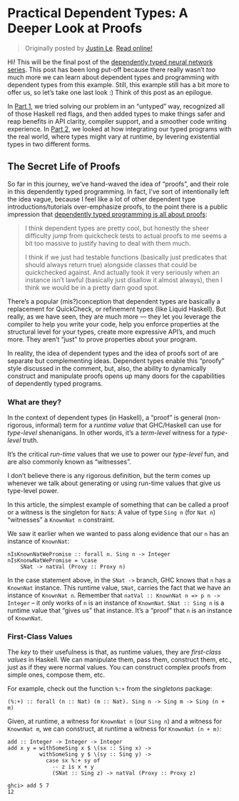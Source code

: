 Practical Dependent Types: A Deeper Look at Proofs
==================================================

> Originally posted by [Justin Le](https://blog.jle.im/).
> [Read online!](https://blog.jle.im/entry/practical-dependent-types-in-haskell-3.html)

Hi! This will be the final post of the [dependently typed neural network
series](https://blog.jle.im/entries/series/+practical-dependent-types-in-haskell.html).
This post has been long put-off because there really wasn’t *too* much more we
can learn about dependent types and programming with dependent types from this
example. Still, this example still has a bit more to offer us, so let’s take one
last look :) Think of this post as an epilogue.

In [Part
1](https://blog.jle.im/entry/practical-dependent-types-in-haskell-1.html), we
tried solving our problem in an “untyped” way, recognized all of those Haskell
red flags, and then added types to make things safer and reap benefits in API
clarity, compiler support, and a smoother code writing experience. In [Part
2](https://blog.jle.im/entry/practical-dependent-types-in-haskell-2.html), we
looked at how integrating our typed programs with the real world, where types
might vary at runtime, by levering existential types in two different forms.

The Secret Life of Proofs
-------------------------

So far in this journey, we’ve hand-waved the idea of “proofs”, and their role in
this dependently typed programming. In fact, I’ve sort of intentionally left the
idea vague, because I feel like a lot of other dependent type
introductions/tutorials over-emphasize proofs, to the point there is a public
impression that [dependently typed programming is all about
proofs](https://www.reddit.com/r/haskell/comments/62uv6g/verify_your_typeclass_instances_in_haskell_today/dfpt2g7/):

> I think dependent types are pretty cool, but honestly the sheer difficulty
> jump from quickcheck tests to actual proofs to me seems a bit too massive to
> justify having to deal with them much.
>
> I think if we just had testable functions (basically just predicates that
> should always return true) alongside classes that could be quickchecked
> against. And actually took it very seriously when an instance isn’t lawful
> (basically just disallow it almost always), then I think we would be in a
> pretty darn good spot.

There’s a popular (mis?)conception that dependent types are basically a
replacement for QuickCheck, or refinement types (like Liquid Haskell). But
really, as we have seen, they are much more — they let you leverage the compiler
to help you write your code, help you enforce properties at the structural level
for your types, create more expressive API’s, and much more. They aren’t “just”
to prove properties about your program.

In reality, the idea of dependent types and the idea of proofs sort of are
separate but complementing ideas. Dependent types enable this “proofy” style
discussed in the comment, but, also, the ability to dynamically construct and
manipulate proofs opens up many doors for the capabilities of dependently typed
programs.

### What are they?

In the context of dependent types (in Haskell), a “proof” is general
(non-rigorous, informal) term for a *runtime value* that GHC/Haskell can use for
*type-level* shenanigans. In other words, it’s a *term-level* witness for a
*type-level* truth.

It’s the critical *run-time* values that we use to power our *type-level* fun,
and are also commonly known as “witnesses”.

I don’t believe there is any rigorous definition, but the term comes up whenever
we talk about generating or using run-time values that give us type-level power.

In this article, the simplest example of something that can be called a proof or
a witness is the singleton for `Nat`s: A value of type `Sing n` (for `Nat n`)
“witnesses” a `KnownNat n` constraint.

We saw it earlier when we wanted to pass along evidence that our `n` has an
instance of `KnownNat`:

``` {.haskell}
nIsKnownNatWePromise :: forall n. Sing n -> Integer
nIsKnonwNatWePromise = \case
    SNat -> natVal (Proxy :: Proxy n)
```

In the case statement above, in the `SNat ->` branch, GHC knows that `n` has a
`KnownNat` instance. This runtime value, `SNat`, carries the fact that we have
an instance of `KnownNat n`. Remember that
`natVal :: KnownNat n => p n -> Integer` – it only works of `n` is an instance
of `KnownNat`. `SNat :: Sing n` is a runtime value that “gives us” that
instance. It’s a “proof” that `n` is an instance of `KnownNat`.

### First-Class Values

The *key* to their usefulness is that, as runtime values, they are *first-class
values* in Haskell. We can manipulate them, pass them, construct them, etc.,
just as if they were normal values. You can construct complex proofs from simple
ones, compose them, etc.

For example, check out the function `%:+` from the *singletons* package:

``` {.haskell}
(%:+) :: forall (n :: Nat) (m :: Nat). Sing n -> Sing m -> Sing (n + m)
```

Given, at runtime, a witness for `KnownNat n` (our `Sing n`) and a witness for
`KnownNat m`, we can construct, at runtime a witness for `KnownNat (n + m)`:

``` {.haskell}
add :: Integer -> Integer -> Integer
add x y = withSomeSing x $ \(sx :: Sing x) ->
          withSomeSing y $ \(sy :: Sing y) ->
            case sx %:+ sy of
              -- z is x + y
              (SNat :: Sing z) -> natVal (Proxy :: Proxy z)
```

``` {.haskell}
ghci> add 5 7
12
```

<!-- Uniting Existential Contexts -->
<!-- ---------------------------- -->
<!-- In the last exercise, we introduced `SomeNet`: -->
<!-- ~~~haskell -->
<!-- !!!dependent-haskell/NetworkTyped2.hs "data SomeNet" -->
<!-- ~~~ -->
<!-- `SomeNet` is actually a big step above `OpaqueNet` because now its external API -->
<!-- (the size of vectors that it takes/outputs) is now existentially quantified, so -->
<!-- this presents some unique challenges. -->
<!-- Recall that we was able to write `runOpaqueNet` without much problems, because -->
<!-- the types guaranteed that everything made sense: -->
<!-- ~~~haskell -->
<!-- !!!dependent-haskell/NetworkTyped2.hs "runOpaqueNet ::" -->
<!-- ~~~ -->
<!-- In fact, GHC actually enforces that everything works out --- it knows that you -->
<!-- run a `n'` with an `R i`, and sees that `x` is an `R i`, and also knows that -->
<!-- whatever the internal structure is, an `R o` is always what pops out regardless -->
<!-- if `hs` is `'[]`, `'[5,3]` or `'[100,200,4]`. -->
<!-- But can we write a sensible `runSomeNet`?  What would the type even be?  Let's -->
<!-- try an initial attempt: -->
<!-- ~~~haskell -->
<!-- runSomeNet :: (KnownNat i, KnownNat o) -->
<!--            => SomeNet -->
<!--            -> R i -->
<!--            -> R o -->
<!-- runSomeNet n x = case n of -->
<!--                    SNet n' -> runNet n' x -->
<!-- ~~~ -->
<!-- Hm.  This clearly won't work, because the network inside `SomeNet` might not -->
<!-- even take the `R i` that we give it.  What if it takes a `R 5`, but we pass in -->
<!-- an `R 10`?  Remember, because of universal quantification, `runSomeNet` has to -->
<!-- work with *any* `i`, be it 5, 10, or 100.  But the internal network might not -->
<!-- be so accommodating.  If we try to write it, GHC will complain immediately.  In -->
<!-- short, `runSomeNet` should be *partial*, and return a `Maybe`. -->
<!-- ~~~haskell -->
<!-- runSomeNet :: (KnownNat i, KnownNat o) -->
<!--            => SomeNet -->
<!--            -> R i -->
<!--            -> Maybe (R o) -->
<!-- ~~~ -->
<!-- We can see another problem here --- We can't have it return `R o`, of course, -->
<!-- because `o` is universally quantified here, so the user can decide `o`.  But -->
<!-- `o` isn't free for the user to pick...it's determined by the network inside -->
<!-- `SNet`.  So, the `o` has to be existentially quantified.  We'll return a -->
<!-- continuation-style existentially quantified `o` here, because *hmatrix* doesn't -->
<!-- come with a built-in constructor-style quantifier: -->
<!-- ~~~haskell -->
<!-- runSomeNet :: KnownNat i -->
<!--            => SomeNet -->
<!--            -> R i -->
<!--            -> (forall o. KnownNat o => R o -> r) -->
<!--            -> Maybe r -->
<!-- ~~~ -->
<!-- And finally, we have a type signature that makes sense: give a `SomeNet` and an -->
<!-- `R i`, and possibly get in return an existentially quantified `R o`.  If the `R -->
<!-- i` doesn't fit into the `SomeNet`, the result will be `Nothing`. -->
<!-- Now that we have a type, let's try implementing it: -->
<!-- ~~~haskell -->
<!-- runSomeNet :: KnownNat i -->
<!--            => SomeNet -->
<!--            -> R i -->
<!--            -> (forall o. KnownNat o => R o -> r) -->
<!--            -> Maybe r -->
<!-- runSomeNet n x f = case n of -->
<!--                      SNet (n' :: Network i' hs o) -> -->
<!--                        if natVal (Proxy @i') == natVal (Proxy @i) -->
<!--                          then Just (f (runNet n' x)) -->
<!--                          else Nothing -->
<!-- ~~~ -->
<!-- First, we open it and check if the `i'` inside the `SNet` is the same as the -->
<!-- `i` we get as input.  If it is, we return `Just`, and if not, `Nothing`. -->
<!-- Unfortunately, this doesn't really work.  That's because our silly little `==` -->
<!-- doesn't actually prove to GHC that the two lengths are equal.  GHC will still -->
<!-- believe that `i` and `i'` are different, in general. -->
<!-- And why should it believe that `i ~ i'`, just because of `==`?  Remember that -->
<!-- `==` is a user-defined function, and can return anything.  Why should the type -->
<!-- checker be ~~fooled~~ convinced by a silly user-defined function? -->
<!-- The problem is that the `Bool` returned doesn't really tell the compiler -->
<!-- anything.  It's just a bit of information, and doesn't really come with any -->
<!-- proof that the two types are actually equal.  What we need is a way to *prove* -->
<!-- to the compiler (and the typechecker) that the two are equal. -->
<!-- ### Proofs -->
<!-- We got far without talking about proofs, but really, you can only expect to -->
<!-- get so far when talking about dependently typed programming without talking -->
<!-- about proofs!  Proofs are, in a way, essential to the very essence of -->
<!-- dependently typed programming.[^proofs] -->
<!-- [^proofs]: One thing I've noticed, however, is that a lot of dependently typed -->
<!-- programming introductions *begin* with proofs, and go to applications later. -->
<!-- Here, I hope I can change that trend by starting with the applications, and -->
<!-- bringing proofs later after being able to see their motivation! -->

